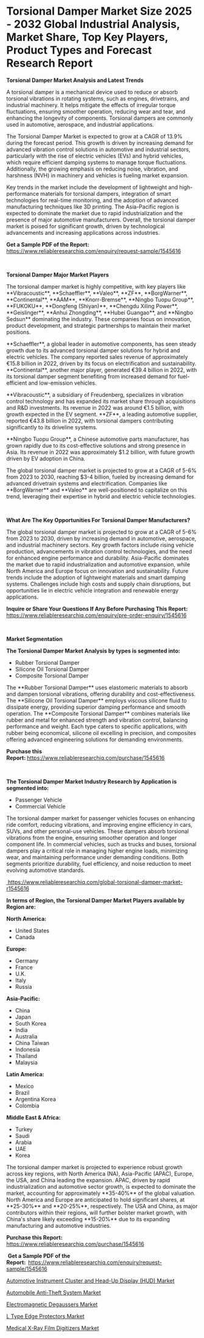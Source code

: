 <p><h1>Torsional Damper Market Size 2025 - 2032 Global Industrial Analysis, Market Share, Top Key Players, Product Types and Forecast Research Report</h1></p><p><strong>Torsional Damper Market Analysis and Latest Trends</strong></p>
<p><p>A torsional damper is a mechanical device used to reduce or absorb torsional vibrations in rotating systems, such as engines, drivetrains, and industrial machinery. It helps mitigate the effects of irregular torque fluctuations, ensuring smoother operation, reducing wear and tear, and enhancing the longevity of components. Torsional dampers are commonly used in automotive, aerospace, and industrial applications.</p><p>The Torsional Damper Market is expected to grow at a CAGR of 13.9% during the forecast period. This growth is driven by increasing demand for advanced vibration control solutions in automotive and industrial sectors, particularly with the rise of electric vehicles (EVs) and hybrid vehicles, which require efficient damping systems to manage torque fluctuations. Additionally, the growing emphasis on reducing noise, vibration, and harshness (NVH) in machinery and vehicles is fueling market expansion.</p><p>Key trends in the market include the development of lightweight and high-performance materials for torsional dampers, integration of smart technologies for real-time monitoring, and the adoption of advanced manufacturing techniques like 3D printing. The Asia-Pacific region is expected to dominate the market due to rapid industrialization and the presence of major automotive manufacturers. Overall, the torsional damper market is poised for significant growth, driven by technological advancements and increasing applications across industries.</p></p>
<p><strong>Get a Sample PDF of the Report:&nbsp;</strong> <a href="https://www.reliableresearchiq.com/enquiry/request-sample/1545616?utm_campaign=1141&utm_medium=2&utm_source=Github&utm_content=ia&utm_term=23012025&utm_id=torsional-damper">https://www.reliableresearchiq.com/enquiry/request-sample/1545616</a></p>
<p>&nbsp;</p>
<p><strong>Torsional Damper Major Market Players</strong></p>
<p><p>The torsional damper market is highly competitive, with key players like **Vibracoustic**, **Schaeffler**, **Valeo**, **ZF**, **BorgWarner**, **Continental**, **AAM**, **Knorr-Bremse**, **Ningbo Tuopu Group**, **FUKOKU**, **Dongfeng (Shiyan)**, **Chengdu Xiling Power**, **Geislinger**, **Anhui Zhongding**, **Hubei Guangao**, and **Ningbo Sedsun** dominating the industry. These companies focus on innovation, product development, and strategic partnerships to maintain their market positions.</p><p>**Schaeffler**, a global leader in automotive components, has seen steady growth due to its advanced torsional damper solutions for hybrid and electric vehicles. The company reported sales revenue of approximately €15.8 billion in 2022, driven by its focus on electrification and sustainability. **Continental**, another major player, generated €39.4 billion in 2022, with its torsional damper segment benefiting from increased demand for fuel-efficient and low-emission vehicles.</p><p>**Vibracoustic**, a subsidiary of Freudenberg, specializes in vibration control technology and has expanded its market share through acquisitions and R&D investments. Its revenue in 2022 was around €1.5 billion, with growth expected in the EV segment. **ZF**, a leading automotive supplier, reported €43.8 billion in 2022, with torsional dampers contributing significantly to its driveline systems.</p><p>**Ningbo Tuopu Group**, a Chinese automotive parts manufacturer, has grown rapidly due to its cost-effective solutions and strong presence in Asia. Its revenue in 2022 was approximately $1.2 billion, with future growth driven by EV adoption in China.</p><p>The global torsional damper market is projected to grow at a CAGR of 5-6% from 2023 to 2030, reaching $3-4 billion, fueled by increasing demand for advanced drivetrain systems and electrification. Companies like **BorgWarner** and **Valeo** are well-positioned to capitalize on this trend, leveraging their expertise in hybrid and electric vehicle technologies.</p></p>
<p>&nbsp;</p>
<p><strong>What Are The Key Opportunities For Torsional Damper Manufacturers?</strong></p>
<p><p>The global torsional damper market is projected to grow at a CAGR of 5-6% from 2023 to 2030, driven by increasing demand in automotive, aerospace, and industrial machinery sectors. Key growth factors include rising vehicle production, advancements in vibration control technologies, and the need for enhanced engine performance and durability. Asia-Pacific dominates the market due to rapid industrialization and automotive expansion, while North America and Europe focus on innovation and sustainability. Future trends include the adoption of lightweight materials and smart damping systems. Challenges include high costs and supply chain disruptions, but opportunities lie in electric vehicle integration and renewable energy applications.</p></p>
<p><strong>Inquire or Share Your Questions If Any Before Purchasing This Report:</strong> <a href="https://www.reliableresearchiq.com/enquiry/pre-order-enquiry/1545616?utm_campaign=1141&utm_medium=2&utm_source=Github&utm_content=ia&utm_term=23012025&utm_id=torsional-damper">https://www.reliableresearchiq.com/enquiry/pre-order-enquiry/1545616</a></p>
<p>&nbsp;</p>
<p><strong>Market Segmentation</strong></p>
<p><strong>The Torsional Damper Market Analysis by types is segmented into:</strong></p>
<p><ul><li>Rubber Torsional Damper</li><li>Silicone Oil Torsional Damper</li><li>Composite Torsional Damper</li></ul></p>
<p><p>The **Rubber Torsional Damper** uses elastomeric materials to absorb and dampen torsional vibrations, offering durability and cost-effectiveness. The **Silicone Oil Torsional Damper** employs viscous silicone fluid to dissipate energy, providing superior damping performance and smooth operation. The **Composite Torsional Damper** combines materials like rubber and metal for enhanced strength and vibration control, balancing performance and weight. Each type caters to specific applications, with rubber being economical, silicone oil excelling in precision, and composites offering advanced engineering solutions for demanding environments.</p></p>
<p><strong>Purchase this Report:&nbsp;</strong><a href="https://www.reliableresearchiq.com/purchase/1545616?utm_campaign=1141&utm_medium=2&utm_source=Github&utm_content=ia&utm_term=23012025&utm_id=torsional-damper">https://www.reliableresearchiq.com/purchase/1545616</a></p>
<p>&nbsp;</p>
<p><strong>The Torsional Damper Market Industry Research by Application is segmented into:</strong></p>
<p><ul><li>Passenger Vehicle</li><li>Commercial Vehicle</li></ul></p>
<p><p>The torsional damper market for passenger vehicles focuses on enhancing ride comfort, reducing vibrations, and improving engine efficiency in cars, SUVs, and other personal-use vehicles. These dampers absorb torsional vibrations from the engine, ensuring smoother operation and longer component life. In commercial vehicles, such as trucks and buses, torsional dampers play a critical role in managing higher engine loads, minimizing wear, and maintaining performance under demanding conditions. Both segments prioritize durability, fuel efficiency, and noise reduction to meet evolving automotive standards.</p></p>
<p><a href="https://www.reliableresearchiq.com/global-torsional-damper-market-r1545616?utm_campaign=1141&utm_medium=2&utm_source=Github&utm_content=ia&utm_term=23012025&utm_id=torsional-damper">&nbsp;https://www.reliableresearchiq.com/global-torsional-damper-market-r1545616</a></p>
<p><strong>In terms of Region, the Torsional Damper Market Players available by Region are:</strong></p>
<p>
    <p> <strong> North America: </strong>
        <ul>
            <li>United States</li>
            <li>Canada</li>
        </ul>
        </p> 
    <p> <strong> Europe: </strong>
        <ul>
            <li>Germany</li>
            <li>France</li>
            <li>U.K.</li>
            <li>Italy</li>
            <li>Russia</li>
        </ul>
        </p> 
    <p> <strong> Asia-Pacific: </strong>
        <ul>
            <li>China</li>
            <li>Japan</li>
            <li>South Korea</li>
            <li>India</li>
            <li>Australia</li>
            <li>China Taiwan</li>
            <li>Indonesia</li>
            <li>Thailand</li>
            <li>Malaysia</li>
        </ul>
        </p> 
    <p> <strong> Latin America: </strong>
        <ul>
            <li>Mexico</li>
            <li>Brazil</li>
            <li>Argentina Korea</li>
            <li>Colombia</li>
        </ul>
        </p> 
    <p> <strong> Middle East & Africa: </strong>
        <ul>
            <li>Turkey</li>
            <li>Saudi</li>
            <li>Arabia</li>
            <li>UAE</li>
            <li>Korea</li>
        </ul>
    </p>
    </p>
<p><p>The torsional damper market is projected to experience robust growth across key regions, with North America (NA), Asia-Pacific (APAC), Europe, the USA, and China leading the expansion. APAC, driven by rapid industrialization and automotive sector growth, is expected to dominate the market, accounting for approximately **35-40%** of the global valuation. North America and Europe are anticipated to hold significant shares, at **25-30%** and **20-25%**, respectively. The USA and China, as major contributors within their regions, will further bolster market growth, with China's share likely exceeding **15-20%** due to its expanding manufacturing and automotive industries.</p></p>
<p><strong>Purchase this Report: </strong><a href="https://www.reliableresearchiq.com/purchase/1545616?utm_campaign=1141&utm_medium=2&utm_source=Github&utm_content=ia&utm_term=23012025&utm_id=torsional-damper">https://www.reliableresearchiq.com/purchase/1545616</a></p>
<p>&nbsp;<strong>Get a Sample PDF of the Report:&nbsp;&nbsp;</strong><a href="https://www.reliableresearchiq.com/enquiry/request-sample/1545616?utm_campaign=1141&utm_medium=2&utm_source=Github&utm_content=ia&utm_term=23012025&utm_id=torsional-damper">https://www.reliableresearchiq.com/enquiry/request-sample/1545616</a></p>
<p><strong></strong></p>
<p><p><a href="https://github.com/donnettaletizia/Market-Research-Report-List-1/blob/main/automotive-instrument-cluster-and-head-up-display-hud-market.md?utm_campaign=1141&utm_medium=2&utm_source=Github&utm_content=ia&utm_term=23012025&utm_id=torsional-damper">Automotive Instrument Cluster and Head-Up Display (HUD) Market</a></p><p><a href="https://github.com/alberthagorsuch/Market-Research-Report-List-1/blob/main/automobile-anti-theft-system-market.md?utm_campaign=1141&utm_medium=2&utm_source=Github&utm_content=ia&utm_term=23012025&utm_id=torsional-damper">Automobile Anti-Theft System Market</a></p><p><a href="https://www.linkedin.com/pulse/billion-dollar-electromagnetic-degaussers-market-industry-cbade?utm_campaign=1141&utm_medium=2&utm_source=Github&utm_content=ia&utm_term=23012025&utm_id=torsional-damper">Electromagnetic Degaussers Market</a></p><p><a href="https://www.linkedin.com/pulse/l-type-edge-protectors-market-research-report-business-ircqe?utm_campaign=1141&utm_medium=2&utm_source=Github&utm_content=ia&utm_term=23012025&utm_id=torsional-damper">L Type Edge Protectors Market</a></p><p><a href="https://www.linkedin.com/pulse/medical-x-ray-film-digitizers-market-study-offers-insightful-54zoc?utm_campaign=1141&utm_medium=2&utm_source=Github&utm_content=ia&utm_term=23012025&utm_id=torsional-damper">Medical X-Ray Film Digitizers Market</a></p></p>